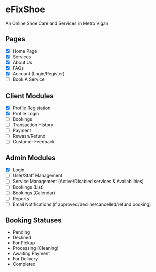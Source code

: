 # eFixShoe
An Online Shoe Care and Services in Metro Vigan

## Pages
- [x] Home Page
- [x] Services
- [x] About Us
- [x] FAQs
- [x] Account (Login/Register)
- [ ] Book A Service

## Client Modules
- [x] Profile Registation
- [x] Profile Login
- [ ] Bookings
- [ ] Transaction History
- [ ] Payment
- [ ] Rewash/Refund
- [ ] Customer Feedback

## Admin Modules
- [x] Login
- [ ] User/Staff Management
- [ ] Service Management (Active/Disabled services & Availabilities)
- [ ] Bookings (List)
- [ ] Bookings (Calendar)
- [ ] Reports
- [ ] Email Notifications (if approved/decline/cancelled/refund booking)

## Booking Statuses
- Pending
- Declined
- For Pickup
- Processing (Cleaning)
- Awaiting Payment
- For Delivery
- Completed
